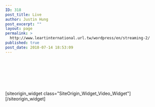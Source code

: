 ```yaml
---
ID: 318
post_title: Live
author: Justin Hung
post_excerpt: ""
layout: page
permalink: >
  http://www.leartinternational.url.tw/wordpress/en/streaming-2/
published: true
post_date: 2018-07-14 18:53:09
---
```

<div id="pl-300"  class="panel-layout" ><div id="pg-300-0"  class="panel-grid panel-has-style" ><div style="padding: 100px 0; " data-overlay="true" class="panel-row-style panel-row-style-for-300-0" ><div id="pgc-300-0-0"  class="panel-grid-cell"  data-weight="1" ><div id="panel-300-0-0-0" class="so-panel widget widget_sow-video panel-first-child panel-last-child" data-index="0" data-style="{&quot;background_image_attachment&quot;:false,&quot;background_display&quot;:&quot;tile&quot;,&quot;content_alignment&quot;:&quot;left&quot;,&quot;title_color&quot;:&quot;#443f3f&quot;,&quot;headings_color&quot;:&quot;#443f3f&quot;}" ><div style="text-align: left;" data-title-color="#443f3f" data-headings-color="#443f3f" class="panel-widget-style panel-widget-style-for-300-0-0-0" >[siteorigin_widget class="SiteOrigin_Widget_Video_Widget"]<input type="hidden" value="{&quot;instance&quot;:{&quot;title&quot;:&quot;&quot;,&quot;host_type&quot;:&quot;external&quot;,&quot;video&quot;:{&quot;self_sources&quot;:[{&quot;self_video&quot;:0,&quot;self_video_fallback&quot;:&quot;&quot;}],&quot;self_poster&quot;:0,&quot;external_video&quot;:&quot;https://youtu.be/pdajAWaOvok&quot;,&quot;so_field_container_state&quot;:&quot;open&quot;},&quot;playback&quot;:{&quot;oembed&quot;:true,&quot;so_field_container_state&quot;:&quot;open&quot;,&quot;autoplay&quot;:false,&quot;related_videos&quot;:false},&quot;_sow_form_id&quot;:&quot;4359147245b4a3e9581a09144863281&quot;,&quot;_sow_form_timestamp&quot;:&quot;1531592676952&quot;},&quot;args&quot;:{&quot;before_widget&quot;:&quot;&lt;div id=&quot;panel-300-0-0-0&quot; class=&quot;so-panel widget widget_sow-video panel-first-child panel-last-child&quot; data-index=&quot;0&quot; data-style=&quot;{&amp;quot;background_image_attachment&amp;quot;:false,&amp;quot;background_display&amp;quot;:&amp;quot;tile&amp;quot;,&amp;quot;content_alignment&amp;quot;:&amp;quot;left&amp;quot;,&amp;quot;title_color&amp;quot;:&amp;quot;#443f3f&amp;quot;,&amp;quot;headings_color&amp;quot;:&amp;quot;#443f3f&amp;quot;}&quot; &gt;&lt;div style=&quot;text-align: left;&quot; data-title-color=&quot;#443f3f&quot; data-headings-color=&quot;#443f3f&quot; class=&quot;panel-widget-style panel-widget-style-for-300-0-0-0&quot; &gt;&quot;,&quot;after_widget&quot;:&quot;&lt;/div&gt;&lt;/div&gt;&quot;,&quot;before_title&quot;:&quot;&lt;h3 class=&quot;widget-title&quot;&gt;&quot;,&quot;after_title&quot;:&quot;&lt;/h3&gt;&quot;,&quot;widget_id&quot;:&quot;widget-0-0-0&quot;}}" />[/siteorigin_widget]</div></div></div></div></div></div>